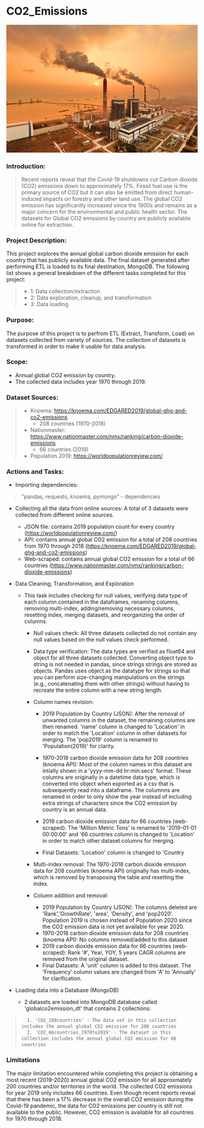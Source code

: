 # CO2_Emissions
![CO2_Emissions](Images/bra05.19.analytics-coal-emissions.jpg)

### Introduction: 
>Recent reports reveal that the Covid-19 shutdowns cut Carbon dioxide (CO2) emissions down to approximately 17%. Fossil fuel use is the primary source of CO2 but it can also be emitted from direct human-induced impacts on forestry and other land use. The global CO2 emission has significantly increased since the 1900s and remains as a major concern for the environmental and public health sector. The datasets for Global CO2 emissions by country are publicly available online for extraction.

### Project Description:
This project explores the annual global carbon dioxide emission for each country that has publicly available data. The final dataset generated after performing ETL is loaded to its final destination, MongoDB. The following list shows a general breakdown of the different tasks completed for this project: 
>   * 1: Data collection/extraction 
>   * 2: Data exploration, cleanup, and transformation
>   * 3: Data loading 

### Purpose: 
The purpose of this project is to perfrom ETL (Extract, Transform, Load) on datasets collected from variety of sources. The collection of datasets is transformed in order to make it usable for data analysis.  

### Scope: 
* Annual global CO2 emission by country.
* The collected data includes year 1970 through 2019.

### Dataset Sources: 
>* Knoema: https://knoema.com/EDGARED2019/global-ghg-and-co2-emissions 
>    * 208 countries (1970-2018)
>* Nationmaster: https://www.nationmaster.com/nmx/ranking/carbon-dioxide-emissions
>    * 66 countries (2019)
>* Population 2019: https://worldpopulationreview.com/

### Actions and Tasks: 
* Importing dependencies: 
>"pandas, requests, knoema, pymongo" - dependencies

* Collecting all the data from online sources: A total of 3 datasets were collected from different online sources. 
    * JSON file: contains 2019 population count for every country (https://worldpopulationreview.com/)
    * API: contains annual global CO2 emission for a total of 208 countries from 1970 through 2018 (https://knoema.com/EDGARED2019/global-ghg-and-co2-emissions)
    * Web-scraped: contains annual global CO2 emission for a total of 66 countries (https://www.nationmaster.com/nmx/ranking/carbon-dioxide-emissions)

* Data Cleaning, Transformation, and Exploration
    * This task includes checking for null values, verifying data type of each column contained in the dataframes, renaming columns, removing multi-index, adding/removing necessary columns, resetting index, merging datasets, and reorganizing the order of columns. 

        * Null values check: 
            All three datasets collected do not contain any null values based on the null values check performed. 

        * Data type verification: 
            The data types are verified as float64 and object for all three datasets collected. Converting object type to string is not needed in pandas, since strings   strings are stored as objects. Pandas uses object as the datatype for strings so that you can perform size-changing manipulations on the strings (e.g., concatenating them with other strings) without having to recreate the entire column with a new string length.

        * Column names revision:
            * 2019 Population by Country (JSON): After the removal of unwanted columns in the dataset, the remaining columns are then renamed. 'name' column is changed to 'Location' in order to match the 'Location' column in other datasets for merging. The 'pop2019' column is renamed to 'Population(2019)' for clarity. 

            * 1970-2018 carbon dioxide emission data for 208 countries (knoema API): Most of the column names in this dataset are intially shown in a 'yyyy-mm-dd hr:min:secs' format. These columns are originally in a datetime data type, which is converted into object when exported as a csv that is subsequently read into a dataframe. The columnns are renamed in order to only show the year instead of including extra strings of characters since the CO2 emission by country is an annual data. 

            * 2019 carbon dioxide emission data for 66 countries (web-scraped): The 'Million Metric Tons' is renamed to '2019-01-01 00:00:00' and '66 countries column is changed to 'Location' in order to match other dataset columns for merging. 

            * Final Datasets: 'Location' column is changed to 'Country

        * Multi-index removal: The 1970-2018 carbon dioxide emission data for 208 countries (knoema API) originally has multi-index, which is removed by transposing the table and resetting the index. 

        * Column addition and removal: 
            * 2019 Population by Country (JSON):
                The columns deleted are 'Rank','GrowthRate', 'area', 'Density', and 'pop2020'. Population 2019 is chosen instead of Population 2020 since the CO2 emission data is not yet available for year 2020. 
            * 1970-2018 carbon dioxide emission data for 208 countries (knoema API): 
                No columns removed/added to this dataset
            * 2019 carbon dioxide emission data for 66 countries (web-scraped): 
                Rank '#', Year, YOY, 5 years CAGR columns are removed from the original dataset. 
            * Final Datasets:
                A 'unit' column is added to this dataset. The 'Frequency' column values are changed from 'A' to 'Annually' for clarification. 

* Loading data into a Database (MongoDB)
    * 2 datasets are loaded into MongoDB database called 'globalco2emission_dt' that contains 2 collections: 
>       1. 'CO2_208countries' - The data set in this collection includes the annual global CO2 emission for 208 countries 
>       2. 'CO2_66countries_1970to2019' - The dataset in this collection includes the annual global CO2 emission for 66 countries 

### Limitations 
The major limitation encountered while completing this project is obtaining a most recent (2019-2020) annual global CO2 emission for all approxmately 200 countries and/or territories in the world. The collected CO2 emissions for year 2019 only includes 66 countries. Even though recent reports reveal that there has been a 17% decrease in the overall CO2 emission during the Covid-19 pandemic, the data for CO2 emissions per country is still not available to the public. However, CO2 emission is available for all countries for 1970 through 2018. 

